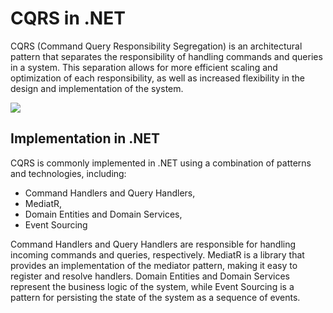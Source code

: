    # CQRS in .NET

CQRS (Command Query Responsibility Segregation) is an architectural pattern that separates the responsibility of handling commands and queries in a system. This separation allows for more efficient scaling and optimization of each responsibility, as well as increased flexibility in the design and implementation of the system.

![](https://user-images.githubusercontent.com/102484836/230997240-1f1b07ff-e709-48df-8d62-efe746c77880.png)

## Implementation in .NET
CQRS is commonly implemented in .NET using a combination of patterns and technologies, including:

- Command Handlers and Query Handlers,
- MediatR,
- Domain Entities and Domain Services,
- Event Sourcing

Command Handlers and Query Handlers are responsible for handling incoming commands and queries, respectively. MediatR is a library that provides an implementation of the mediator pattern, making it easy to register and resolve handlers. Domain Entities and Domain Services represent the business logic of the system, while Event Sourcing is a pattern for persisting the state of the system as a sequence of events.

